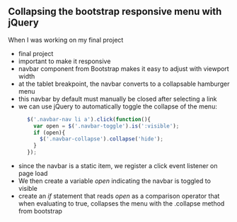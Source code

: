 ## Collapsing the bootstrap responsive menu with jQuery

When I was working on my final project

* final project
* important to make it responsive
* navbar component from Bootstrap makes it easy to adjust with viewport width
* at the tablet breakpoint, the navbar converts to a collapsable hamburger menu
* this navbar by default must manually be closed after selecting a link
* we can use jQuery to automatically toggle the collapse of the menu:
``` JavaScript
      $('.navbar-nav li a').click(function(){
        var open = $('.navbar-toggle').is(':visible');
        if (open){
          $('.navbar-collapse').collapse('hide');
        }
      });
```
* since the navbar is a static item, we register a click event listener on page load
* We then create a variable _open_ indicating the navbar is toggled to visible
* create an _if_ statement that reads _open_ as a comparison operator that when evaluating to true, collapses the menu with the .collapse method from bootstrap
